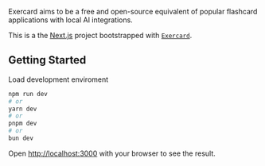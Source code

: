 Exercard aims to be a free and open-source equivalent of popular flashcard applications with local AI integrations.

This is a the [Next.js](https://nextjs.org) project bootstrapped with [`Exercard`](https://www.exercard.com).

## Getting Started
Load development enviroment
```bash
npm run dev
# or
yarn dev
# or
pnpm dev
# or
bun dev
```

Open [http://localhost:3000](http://localhost:3000) with your browser to see the result.

